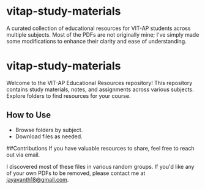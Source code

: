 # vitap-study-materials
A curated collection of educational resources for VIT-AP students across multiple subjects.
Most of the PDFs are not originally mine; I've simply made some modifications to enhance their clarity and ease of understanding.

# vitap-study-materials
Welcome to the VIT-AP Educational Resources repository! This repository contains study materials, notes, and assignments across various subjects. Explore folders to find resources for your course.

## How to Use
- Browse folders by subject.
- Download files as needed.

##Contributions
If you have valuable resources to share, feel free to reach out via email.

I discovered most of these files in various random groups. If you'd like any of your own PDFs to be removed, please contact me at jayavanth18@gmail.com.
